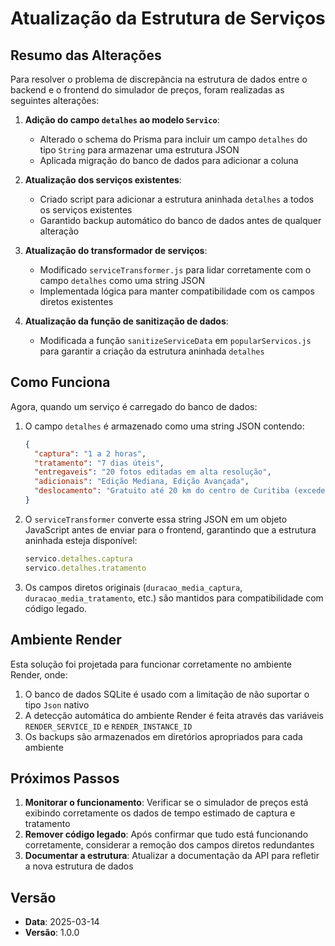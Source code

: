 # Atualização da Estrutura de Serviços

## Resumo das Alterações

Para resolver o problema de discrepância na estrutura de dados entre o backend e o frontend do simulador de preços, foram realizadas as seguintes alterações:

1. **Adição do campo `detalhes` ao modelo `Servico`**:
   - Alterado o schema do Prisma para incluir um campo `detalhes` do tipo `String` para armazenar uma estrutura JSON
   - Aplicada migração do banco de dados para adicionar a coluna

2. **Atualização dos serviços existentes**:
   - Criado script para adicionar a estrutura aninhada `detalhes` a todos os serviços existentes
   - Garantido backup automático do banco de dados antes de qualquer alteração

3. **Atualização do transformador de serviços**:
   - Modificado `serviceTransformer.js` para lidar corretamente com o campo `detalhes` como uma string JSON
   - Implementada lógica para manter compatibilidade com os campos diretos existentes

4. **Atualização da função de sanitização de dados**:
   - Modificada a função `sanitizeServiceData` em `popularServicos.js` para garantir a criação da estrutura aninhada `detalhes`

## Como Funciona

Agora, quando um serviço é carregado do banco de dados:

1. O campo `detalhes` é armazenado como uma string JSON contendo:
   ```json
   {
     "captura": "1 a 2 horas",
     "tratamento": "7 dias úteis",
     "entregaveis": "20 fotos editadas em alta resolução",
     "adicionais": "Edição Mediana, Edição Avançada",
     "deslocamento": "Gratuito até 20 km do centro de Curitiba (excedente de R$ 1,20/km)"
   }
   ```

2. O `serviceTransformer` converte essa string JSON em um objeto JavaScript antes de enviar para o frontend, garantindo que a estrutura aninhada esteja disponível:
   ```javascript
   servico.detalhes.captura
   servico.detalhes.tratamento
   ```

3. Os campos diretos originais (`duracao_media_captura`, `duracao_media_tratamento`, etc.) são mantidos para compatibilidade com código legado.

## Ambiente Render

Esta solução foi projetada para funcionar corretamente no ambiente Render, onde:

1. O banco de dados SQLite é usado com a limitação de não suportar o tipo `Json` nativo
2. A detecção automática do ambiente Render é feita através das variáveis `RENDER_SERVICE_ID` e `RENDER_INSTANCE_ID`
3. Os backups são armazenados em diretórios apropriados para cada ambiente

## Próximos Passos

1. **Monitorar o funcionamento**: Verificar se o simulador de preços está exibindo corretamente os dados de tempo estimado de captura e tratamento
2. **Remover código legado**: Após confirmar que tudo está funcionando corretamente, considerar a remoção dos campos diretos redundantes
3. **Documentar a estrutura**: Atualizar a documentação da API para refletir a nova estrutura de dados

## Versão

- **Data**: 2025-03-14
- **Versão**: 1.0.0
